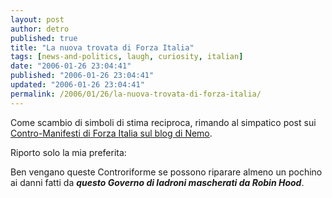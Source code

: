 ```yaml
---
layout: post
author: detro
published: true
title: "La nuova trovata di Forza Italia"
tags: [news-and-politics, laugh, curiosity, italian]
date: "2006-01-26 23:04:41"
published: "2006-01-26 23:04:41"
updated: "2006-01-26 23:04:41"
permalink: /2006/01/26/la-nuova-trovata-di-forza-italia/
---
```


Come scambio di simboli di stima reciproca, rimando al simpatico post sui <a href="http://blog.neminis.org/la-nuova-trovata-di-forza-italia.xhtml">Contro-Manifesti di Forza Italia sul blog di Nemo</a>.

Riporto solo la mia preferita: 
<img src="http://img222.imageshack.us/img222/9814/07tarocchi2bg.jpg" alt="" />

Ben vengano queste Controriforme se possono riparare almeno un pochino ai danni fatti da <em><strong>questo Governo di ladroni mascherati da Robin Hood</strong></em>.
